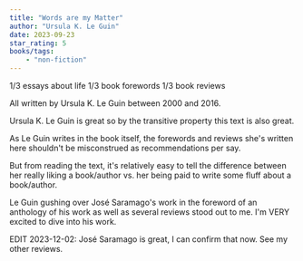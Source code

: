 ```yaml
---
title: "Words are my Matter"
author: "Ursula K. Le Guin"
date: 2023-09-23
star_rating: 5
books/tags:
    - "non-fiction"
---
```

1/3 essays about life
1/3 book forewords
1/3 book reviews

All written by Ursula K. Le Guin between 2000 and 2016.

Ursula K. Le Guin is great so by the transitive property this text is also great.

As Le Guin writes in the book itself, the forewords and reviews she's written here shouldn't be misconstrued as recommendations per say.

But from reading the text, it's relatively easy to tell the difference between her really liking a book/author vs. her being paid to write some fluff about a book/author.

Le Guin gushing over José Saramago's work in the foreword of an anthology of his work as well as several reviews stood out to me. I'm VERY excited to dive into his work.

EDIT 2023-12-02: José Saramago is great, I can confirm that now. See my other reviews.
